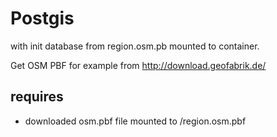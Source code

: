 # Postgis

with init database from region.osm.pb mounted to container.

Get OSM PBF for example from http://download.geofabrik.de/

## requires

- downloaded osm.pbf file mounted to /region.osm.pbf
